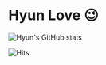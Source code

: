 # Hyun Love 😉

![Hyun's GitHub stats](https://github-readme-stats.vercel.app/api?username=Hyun-Love&show_icons=true&theme=radical)

![Hits](https://hits.seeyoufarm.com/api/count/incr/badge.svg?url=https%3A%2F%2Fgithub.com%2FHyun-Love&count_bg=%23FFDAC7&title_bg=%23FFADAD&icon=&icon_color=%23E7E7E7&title=hits&edge_flat=false)

